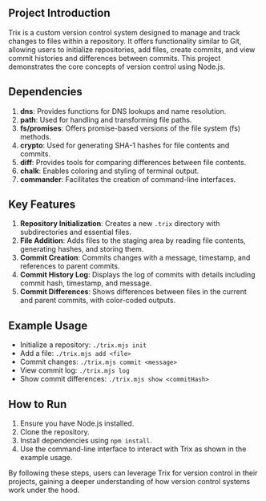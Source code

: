 ## Project Introduction

Trix is a custom version control system designed to manage and track changes to files within a repository. It offers functionality similar to Git, allowing users to initialize repositories, add files, create commits, and view commit histories and differences between commits. This project demonstrates the core concepts of version control using Node.js.

## Dependencies

1. **dns**: Provides functions for DNS lookups and name resolution.
2. **path**: Used for handling and transforming file paths.
3. **fs/promises**: Offers promise-based versions of the file system (fs) methods.
4. **crypto**: Used for generating SHA-1 hashes for file contents and commits.
5. **diff**: Provides tools for comparing differences between file contents.
6. **chalk**: Enables coloring and styling of terminal output.
7. **commander**: Facilitates the creation of command-line interfaces.

## Key Features

1. **Repository Initialization**: Creates a new `.trix` directory with subdirectories and essential files.
2. **File Addition**: Adds files to the staging area by reading file contents, generating hashes, and storing them.
3. **Commit Creation**: Commits changes with a message, timestamp, and references to parent commits.
4. **Commit History Log**: Displays the log of commits with details including commit hash, timestamp, and message.
5. **Commit Differences**: Shows differences between files in the current and parent commits, with color-coded outputs.

## Example Usage

- Initialize a repository: `./trix.mjs init`
- Add a file: `./trix.mjs add <file>`
- Commit changes: `./trix.mjs commit <message>`
- View commit log: `./trix.mjs log`
- Show commit differences: `./trix.mjs show <commitHash>`

## How to Run

1. Ensure you have Node.js installed.
2. Clone the repository.
3. Install dependencies using `npm install`.
4. Use the command-line interface to interact with Trix as shown in the example usage.

By following these steps, users can leverage Trix for version control in their projects, gaining a deeper understanding of how version control systems work under the hood.

